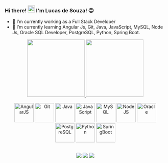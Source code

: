 ### Hi there! <img src="https://user-images.githubusercontent.com/1303154/88677602-1635ba80-d120-11ea-84d8-d263ba5fc3c0.gif" width="22px" height="auto" alt="hi-there"> I'm Lucas de Souza! 😉

- 🔭 I’m currently working as a Full Stack Developer 
- 🌱 I’m currently learning Angular Js, Git, Java, JavaScript, MySQL, Node Js, Oracle SQL Developer, PostgreSQL, Python, Spring Boot.

<div align="center">
    <a href="https://github.com/lucas-de-souza29">
    <img height="180em" src="https://github-readme-stats.vercel.app/api?username=lucas-de-souza29&show_icons=true&theme=dark&include_all_commits=true&count_private=true"/>
    <img height="180em" src="https://github-readme-stats.vercel.app/api/top-langs/?username=lucas-de-souza29&layout=compact&langs_count=7&theme=dark"/>
</div>

<div align="center" style="display: inline-block"><br>
    <img src="https://cdn.jsdelivr.net/gh/devicons/devicon@latest/icons/angularjs/angularjs-original.svg" alt="AngularJS" width="60" height="60" />
    <img src="https://cdn.jsdelivr.net/gh/devicons/devicon@latest/icons/git/git-plain-wordmark.svg" alt="Git" width="60" height="60" />
    <img src="https://cdn.jsdelivr.net/gh/devicons/devicon@latest/icons/java/java-original-wordmark.svg" alt="Java" width="60" height="60" />
    <img src="https://cdn.jsdelivr.net/gh/devicons/devicon/icons/javascript/javascript-original.svg" alt="JavaScript" width="60" height="60" />
    <img src="https://cdn.jsdelivr.net/gh/devicons/devicon/icons/mysql/mysql-original-wordmark.svg" alt="MySQL" width="60" height="60" />
    <img src="https://cdn.jsdelivr.net/gh/devicons/devicon/icons/nodejs/nodejs-original-wordmark.svg" alt="NodeJS" width="60" height="60" />
    <img src="https://cdn.jsdelivr.net/gh/devicons/devicon@latest/icons/oracle/oracle-original.svg" alt="Oracle" width="60" height="60" />
    <img src="https://cdn.jsdelivr.net/gh/devicons/devicon@latest/icons/postgresql/postgresql-plain-wordmark.svg" alt="PostgreSQL" width="60" height="60" />
    <img src="https://cdn.jsdelivr.net/gh/devicons/devicon@latest/icons/python/python-original-wordmark.svg" alt="Python" width="60" height="60" />
    <img src="https://cdn.jsdelivr.net/gh/devicons/devicon@latest/icons/spring/spring-original-wordmark.svg" alt="SpringBoot" width="60" height="60" />
</div>

##
<div align="center">
  <a href="mailto:lucasdesouza.ti@gmail.com" target="_blank"><img src="https://img.shields.io/badge/Gmail-EA4335.svg?style=for-the-badge&logo=Gmail&logoColor=white" target="_blank"/></a>
  <a href="https://www.instagram.com/lucasdesouza29/" target="_blank"><img src="https://img.shields.io/badge/-Instagram-%23E4405F?style=for-the-badge&logo=instagram&logoColor=white" target="_blank"/></a>
  <a href="https://www.linkedin.com/in/lucas-de-souza-ti/" target="_blank"><img src="https://img.shields.io/badge/LinkedIn-0077B5?style=for-the-badge&logo=linkedin&logoColor=white" target="_blank"/></a>
</div>
